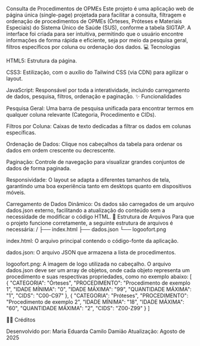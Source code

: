 Consulta de Procedimentos de OPMEs Este projeto é uma aplicação web de página única (single-page) projetada para facilitar a consulta, filtragem e ordenação de procedimentos de OPMEs (Órteses, Próteses e Materiais Especiais) do Sistema Único de Saúde (SUS), conforme a tabela SIGTAP. A interface foi criada para ser intuitiva, permitindo que o usuário encontre informações de forma rápida e eficiente, seja por meio da pesquisa geral, filtros específicos por coluna ou ordenação dos dados. 💻 Tecnologias

HTML5: Estrutura da página.

CSS3: Estilização, com o auxílio do Tailwind CSS (via CDN) para agilizar o layout.

JavaScript: Responsável por toda a interatividade, incluindo carregamento de dados, pesquisa, filtros, ordenação e paginação. ✨ Funcionalidades

Pesquisa Geral: Uma barra de pesquisa unificada para encontrar termos em qualquer coluna relevante (Categoria, Procedimento e CIDs).

Filtros por Coluna: Caixas de texto dedicadas a filtrar os dados em colunas específicas.

Ordenação de Dados: Clique nos cabeçalhos da tabela para ordenar os dados em ordem crescente ou decrescente.

Paginação: Controle de navegação para visualizar grandes conjuntos de dados de forma paginada.

Responsividade: O layout se adapta a diferentes tamanhos de tela, garantindo uma boa experiência tanto em desktops quanto em dispositivos móveis.

Carregamento de Dados Dinâmico: Os dados são carregados de um arquivo dados.json externo, facilitando a atualização do conteúdo sem a necessidade de modificar o código HTML. 📁 Estrutura de Arquivos Para que o projeto funcione corretamente, a seguinte estrutura de arquivos é necessária: / ├── index.html ├── dados.json └── logoofort.png

index.html: O arquivo principal contendo o código-fonte da aplicação.

dados.json: O arquivo JSON que armazena a lista de procedimentos.

logoofort.png: A imagem de logo utilizada no cabeçalho. O arquivo dados.json deve ser um array de objetos, onde cada objeto representa um procedimento e suas respectivas propriedades, como no exemplo abaixo: [ { "CATEGORIA": "Órteses", "PROCEDIMENTO": "Procedimento de exemplo 1", "IDADE MÍNIMA": "0", "IDADE MÁXIMA": "99", "QUANTIDADE MÁXIMA": "1", "CIDS": "C00-C97" }, { "CATEGORIA": "Próteses", "PROCEDIMENTO": "Procedimento de exemplo 2", "IDADE MÍNIMA": "18", "IDADE MÁXIMA": "60", "QUANTIDADE MÁXIMA": "2", "CIDS": "Z00-Z99" } ]

👨‍💻 Créditos

Desenvolvido por: Maria Eduarda Camilo Damião
Atualização: Agosto de 2025
